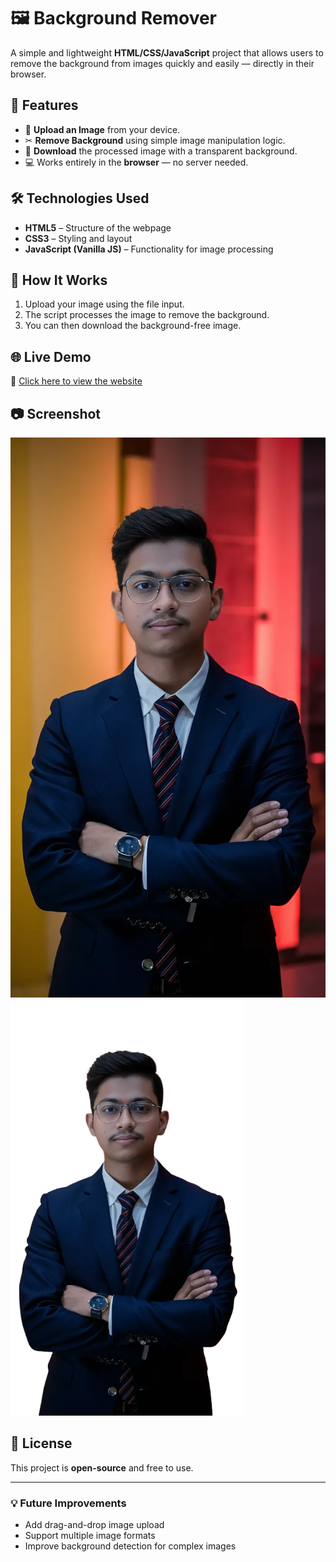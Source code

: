 # 🖼️ Background Remover

A simple and lightweight **HTML/CSS/JavaScript** project that allows users to remove the background from images quickly and easily — directly in their browser.

## 🚀 Features
- 📂 **Upload an Image** from your device.
- ✂ **Remove Background** using simple image manipulation logic.
- 💾 **Download** the processed image with a transparent background.
- 💻 Works entirely in the **browser** — no server needed.

## 🛠️ Technologies Used
- **HTML5** – Structure of the webpage
- **CSS3** – Styling and layout
- **JavaScript (Vanilla JS)** – Functionality for image processing

## 📸 How It Works
1. Upload your image using the file input.
2. The script processes the image to remove the background.
3. You can then download the background-free image.

## 🌐 Live Demo
🔗 [Click here to view the website](https://arjun5354.github.io/BACKGROUND-REMOVER/)

## 📷 Screenshot
![Background Remover Screenshot](imageOri.png)
![Background Removed Screenshot](imageBgRem.png)

## 📄 License
This project is **open-source** and free to use.

---

### 💡 Future Improvements
- Add drag-and-drop image upload
- Support multiple image formats
- Improve background detection for complex images
